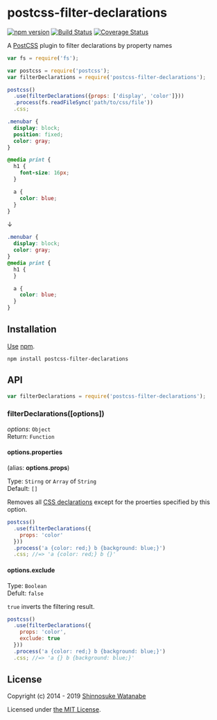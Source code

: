# postcss-filter-declarations

[![npm version](https://img.shields.io/npm/v/postcss-filter-declarations.svg)](https://www.npmjs.com/package/postcss-filter-declarations)
[![Build Status](https://travis-ci.com/shinnn/postcss-filter-declarations.svg?branch=master)](https://travis-ci.com/shinnn/postcss-filter-declarations)
[![Coverage Status](https://img.shields.io/coveralls/shinnn/postcss-filter-declarations.svg)](https://coveralls.io/github/shinnn/postcss-filter-declarations)

A [PostCSS](https://github.com/postcss/postcss) plugin to filter declarations by property names

```javascript
var fs = require('fs');

var postcss = require('postcss');
var filterDeclarations = require('postcss-filter-declarations');

postcss()
  .use(filterDeclarations({props: ['display', 'color']}))
  .process(fs.readFileSync('path/to/css/file'))
  .css;
```

```css
.menubar {
  display: block;
  position: fixed;
  color: gray;
}

@media print {
  h1 {
    font-size: 16px;
  }

  a {
    color: blue;
  }
}
```

↓

```css
.menubar {
  display: block;
  color: gray;
}
@media print {
  h1 {
  }

  a {
    color: blue;
  }
}
```

## Installation

[Use](https://docs.npmjs.com/cli/install) [npm](https://docs.npmjs.com/about-npm/).

```
npm install postcss-filter-declarations
```

## API

```javascript
var filterDeclarations = require('postcss-filter-declarations');
```

### filterDeclarations([options])

*options*: `Object`  
Return: `Function`

#### options.properties

(alias: **options.props**)

Type: `Stirng` or `Array` of `String`  
Default: `[]`

Removes all [CSS declarations](https://github.com/postcss/postcss/blob/master/API.md#declaration-node) except for the proerties specified by this option.

```javascript
postcss()
  .use(filterDeclarations({
    props: 'color'
  }))
  .process('a {color: red;} b {background: blue;}')
  .css; //=> 'a {color: red;} b {}'
```

#### options.exclude

Type: `Boolean`  
Defult: `false`

`true` inverts the filtering result.

```javascript
postcss()
  .use(filterDeclarations({
    props: 'color',
    exclude: true
  }))
  .process('a {color: red;} b {background: blue;}')
  .css; //=> 'a {} b {background: blue;}'
```

## License

Copyright (c) 2014 - 2019 [Shinnosuke Watanabe](https://github.com/shinnn)

Licensed under [the MIT License](./LICENSE).
